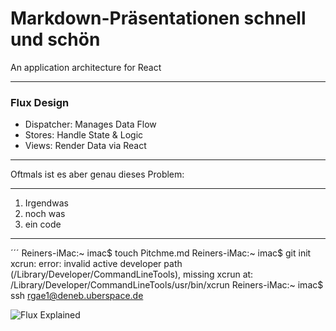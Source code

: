 # Markdown-Präsentationen schnell und schön

An application architecture for React

---

### Flux Design

- Dispatcher: Manages Data Flow
- Stores: Handle State & Logic
- Views: Render Data via React

---

Oftmals ist es aber genau dieses Problem:

---

1. Irgendwas
2. noch was
3. ein code

---

´´´
Reiners-iMac:~ imac$ touch Pitchme.md
Reiners-iMac:~ imac$ git init
xcrun: error: invalid active developer path (/Library/Developer/CommandLineTools), missing xcrun at: /Library/Developer/CommandLineTools/usr/bin/xcrun
Reiners-iMac:~ imac$ ssh rgae1@deneb.uberspace.de


![Flux Explained](https://facebook.github.io/flux/img/flux-simple-f8-diagram-explained-1300w.png)
